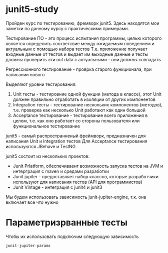 # junit5-study

Пройден курс по тестированию, фремворк junit5.
Здесь находятся мои заметки по данному курсу с практическими примерами.

Тестирование ПО - это процесс испытания программы, целью которого является определить 
соответсвие между ожидаемым поведением и актуальным с помощью набора тестов
Т.е. приложение получает входные данные от тестов и выдает им выходные данные и тесты дложны 
проверить эти out data с актуальными - они должны совпадать

Регрессионного тестирование - проврка старого функционала, при написании нового

Выделяют уровни тестирования:
1. Unit тесты - тестировние одной функции (метода в классе), этот Unit должен правильно 
   отработать в изоляции от других компонентов
2. Integration тесты - тестирование нескольких компонентов (методов), т.е. проверка как 
   несколько Unit работают как один большой
3. Acceptance тестирование - тестирование всего приложения в целом, т.е. как оно работает со 
   стороны пользователя или функциональное тестирование

junit5 - самый распространненый фреймворк, предназначен для написания Unit и Integration тестов
Для Acceptance тестирования используются JBehave и TestNG

junit5 состоит из нескольких проектов:
- Junit Prlatform, обеспечиваент возможность запуска тестов на JVM и интерграция с maven и 
  средами разработки
- Junit jupiter - предоставляет набор классов, которые разработчики используют для написания 
  тестов (API для программистов)
- Junit Vintage - интеграция с junit4 и junit3

Мы будем использовать зависимость junit-jupiter-engine, т.к. она включает все что нужно

# Параметризрванные тесты
Чтобы их использовать подключим следующую зависимость
```js
junit-jupiter-params
```
